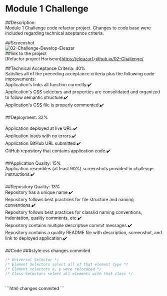 # Module 1 Challenge

##Description:<br>
Module 1 Challenge code refactor project. Changes to code base were included regarding technical aceptance criteria.<br>

##Screenshot<br>
![02-Challenge-Develop-Eleazar]("https://github.com/eleazarf/02-Challenge/blob/main/Assets/eleazarf.github.io_02-Challenge_Develop_.png")
<br>
##link to the project<br>
[Refactor project Horiseon]https://eleazarf.github.io/02-Challenge/<br>

##Technical Acceptance Criteria: 40%
<br>
Satisfies all of the preceding acceptance criteria plus the following code improvements:<br>
Application's links all function correctly.✔️<br>
Application's CSS selectors and properties are consolidated and organized to follow semantic structure.✔️<br>
Application's CSS file is properly commented.✔️<br>
<br>
##Deployment: 32%<br>
<br>
Application deployed at live URL.✔️<br>
Application loads with no errors.✔️<br>
Application GitHub URL submitted.✔️<br>
GitHub repository that contains application code.✔️<br>
<br>
##Application Quality: 15%<br>
Application resembles (at least 90%) screenshots provided in challenge instructions.✔️<br>
<br>
##Repository Quality: 13%<br>
Repository has a unique name.✔️<br>
Repository follows best practices for file structure and naming conventions.✔️<br>
Repository follows best practices for class/id naming conventions, indentation, quality comments, etc.✔️<br>
Repository contains multiple descriptive commit messages.✔️<br>
Repository contains a quality README file with description, screenshot, and link to deployed application.✔️<br>
<br>
##Code
###style.css changes commited<br>
```CSS
/* Universal Selector */
/* Element Selectors select all of that element type */
/* Element selectors a, p were relocated */
/* Class Selectors select all elements with that class */
```
<br>
```html changes commited
<!--Added id to link to menu EF090623-->
```
<br>
